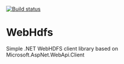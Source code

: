 [![Build status](https://ci.appveyor.com/api/projects/status/xrd22d2lkf2o6832?svg=true)](https://ci.appveyor.com/project/justmara/webhdfs)

# WebHdfs
Simple .NET WebHDFS client library based on Microsoft.AspNet.WebApi.Client
